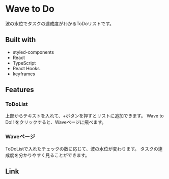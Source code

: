# Wave to Do

波の水位でタスクの達成度がわかるToDoリストです。

## Built with

* styled-components
* React
* TypeScript
* React Hooks
* keyframes

## Features

### ToDoList

上部からテキストを入れて、+ボタンを押すとリストに追加できます。
Wave to Do!! をクリックすると、Waveページに飛べます。

### Waveページ

ToDoListで入れたチェックの数に応じて、波の水位が変わります。
タスクの達成度を分かりやすく見ることができます。

## Link
